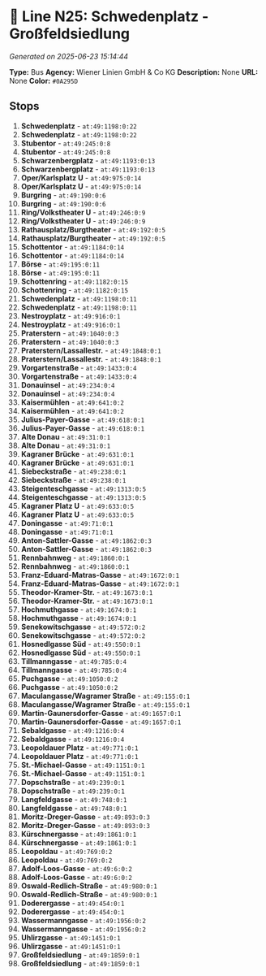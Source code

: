 # 🚌 Line N25: Schwedenplatz - Großfeldsiedlung

*Generated on 2025-06-23 15:14:44*

**Type:** Bus
**Agency:** Wiener Linien GmbH & Co KG
**Description:** None
**URL:** None
**Color:** `#0A295D`

## Stops

1. **Schwedenplatz** - `at:49:1198:0:22`
2. **Schwedenplatz** - `at:49:1198:0:22`
3. **Stubentor** - `at:49:245:0:8`
4. **Stubentor** - `at:49:245:0:8`
5. **Schwarzenbergplatz** - `at:49:1193:0:13`
6. **Schwarzenbergplatz** - `at:49:1193:0:13`
7. **Oper/Karlsplatz U** - `at:49:975:0:14`
8. **Oper/Karlsplatz U** - `at:49:975:0:14`
9. **Burgring** - `at:49:190:0:6`
10. **Burgring** - `at:49:190:0:6`
11. **Ring/Volkstheater U** - `at:49:246:0:9`
12. **Ring/Volkstheater U** - `at:49:246:0:9`
13. **Rathausplatz/Burgtheater** - `at:49:192:0:5`
14. **Rathausplatz/Burgtheater** - `at:49:192:0:5`
15. **Schottentor** - `at:49:1184:0:14`
16. **Schottentor** - `at:49:1184:0:14`
17. **Börse** - `at:49:195:0:11`
18. **Börse** - `at:49:195:0:11`
19. **Schottenring** - `at:49:1182:0:15`
20. **Schottenring** - `at:49:1182:0:15`
21. **Schwedenplatz** - `at:49:1198:0:11`
22. **Schwedenplatz** - `at:49:1198:0:11`
23. **Nestroyplatz** - `at:49:916:0:1`
24. **Nestroyplatz** - `at:49:916:0:1`
25. **Praterstern** - `at:49:1040:0:3`
26. **Praterstern** - `at:49:1040:0:3`
27. **Praterstern/Lassallestr.** - `at:49:1848:0:1`
28. **Praterstern/Lassallestr.** - `at:49:1848:0:1`
29. **Vorgartenstraße** - `at:49:1433:0:4`
30. **Vorgartenstraße** - `at:49:1433:0:4`
31. **Donauinsel** - `at:49:234:0:4`
32. **Donauinsel** - `at:49:234:0:4`
33. **Kaisermühlen** - `at:49:641:0:2`
34. **Kaisermühlen** - `at:49:641:0:2`
35. **Julius-Payer-Gasse** - `at:49:618:0:1`
36. **Julius-Payer-Gasse** - `at:49:618:0:1`
37. **Alte Donau** - `at:49:31:0:1`
38. **Alte Donau** - `at:49:31:0:1`
39. **Kagraner Brücke** - `at:49:631:0:1`
40. **Kagraner Brücke** - `at:49:631:0:1`
41. **Siebeckstraße** - `at:49:238:0:1`
42. **Siebeckstraße** - `at:49:238:0:1`
43. **Steigenteschgasse** - `at:49:1313:0:5`
44. **Steigenteschgasse** - `at:49:1313:0:5`
45. **Kagraner Platz U** - `at:49:633:0:5`
46. **Kagraner Platz U** - `at:49:633:0:5`
47. **Doningasse** - `at:49:71:0:1`
48. **Doningasse** - `at:49:71:0:1`
49. **Anton-Sattler-Gasse** - `at:49:1862:0:3`
50. **Anton-Sattler-Gasse** - `at:49:1862:0:3`
51. **Rennbahnweg** - `at:49:1860:0:1`
52. **Rennbahnweg** - `at:49:1860:0:1`
53. **Franz-Eduard-Matras-Gasse** - `at:49:1672:0:1`
54. **Franz-Eduard-Matras-Gasse** - `at:49:1672:0:1`
55. **Theodor-Kramer-Str.** - `at:49:1673:0:1`
56. **Theodor-Kramer-Str.** - `at:49:1673:0:1`
57. **Hochmuthgasse** - `at:49:1674:0:1`
58. **Hochmuthgasse** - `at:49:1674:0:1`
59. **Senekowitschgasse** - `at:49:572:0:2`
60. **Senekowitschgasse** - `at:49:572:0:2`
61. **Hosnedlgasse Süd** - `at:49:550:0:1`
62. **Hosnedlgasse Süd** - `at:49:550:0:1`
63. **Tillmanngasse** - `at:49:785:0:4`
64. **Tillmanngasse** - `at:49:785:0:4`
65. **Puchgasse** - `at:49:1050:0:2`
66. **Puchgasse** - `at:49:1050:0:2`
67. **Maculangasse/Wagramer Straße** - `at:49:155:0:1`
68. **Maculangasse/Wagramer Straße** - `at:49:155:0:1`
69. **Martin-Gaunersdorfer-Gasse** - `at:49:1657:0:1`
70. **Martin-Gaunersdorfer-Gasse** - `at:49:1657:0:1`
71. **Sebaldgasse** - `at:49:1216:0:4`
72. **Sebaldgasse** - `at:49:1216:0:4`
73. **Leopoldauer Platz** - `at:49:771:0:1`
74. **Leopoldauer Platz** - `at:49:771:0:1`
75. **St.-Michael-Gasse** - `at:49:1151:0:1`
76. **St.-Michael-Gasse** - `at:49:1151:0:1`
77. **Dopschstraße** - `at:49:239:0:1`
78. **Dopschstraße** - `at:49:239:0:1`
79. **Langfeldgasse** - `at:49:748:0:1`
80. **Langfeldgasse** - `at:49:748:0:1`
81. **Moritz-Dreger-Gasse** - `at:49:893:0:3`
82. **Moritz-Dreger-Gasse** - `at:49:893:0:3`
83. **Kürschnergasse** - `at:49:1861:0:1`
84. **Kürschnergasse** - `at:49:1861:0:1`
85. **Leopoldau** - `at:49:769:0:2`
86. **Leopoldau** - `at:49:769:0:2`
87. **Adolf-Loos-Gasse** - `at:49:6:0:2`
88. **Adolf-Loos-Gasse** - `at:49:6:0:2`
89. **Oswald-Redlich-Straße** - `at:49:980:0:1`
90. **Oswald-Redlich-Straße** - `at:49:980:0:1`
91. **Doderergasse** - `at:49:454:0:1`
92. **Doderergasse** - `at:49:454:0:1`
93. **Wassermanngasse** - `at:49:1956:0:2`
94. **Wassermanngasse** - `at:49:1956:0:2`
95. **Uhlirzgasse** - `at:49:1451:0:1`
96. **Uhlirzgasse** - `at:49:1451:0:1`
97. **Großfeldsiedlung** - `at:49:1859:0:1`
98. **Großfeldsiedlung** - `at:49:1859:0:1`